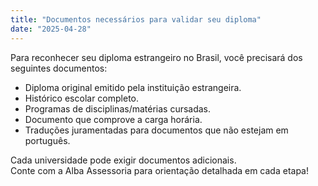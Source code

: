 ```yaml
---
title: "Documentos necessários para validar seu diploma"
date: "2025-04-28"
---
```


Para reconhecer seu diploma estrangeiro no Brasil, você precisará dos seguintes documentos:

- Diploma original emitido pela instituição estrangeira.
- Histórico escolar completo.
- Programas de disciplinas/matérias cursadas.
- Documento que comprove a carga horária.
- Traduções juramentadas para documentos que não estejam em português.

Cada universidade pode exigir documentos adicionais.  
Conte com a Alba Assessoria para orientação detalhada em cada etapa!
